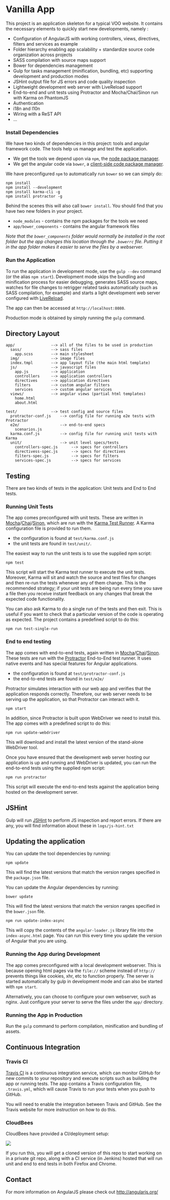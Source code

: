 # Vanilla App

This project is an application skeleton for a typical VOO website.
It contains the necessary elements to quickly start new developments, namely :

* Configuration of AngularJS with working controllers, views, directives, filters and services as example
* Folder hierarchy enabling app scalability + standardize source code organization across projects
* SASS compilation with source maps support
* Bower for dependencies management
* Gulp for tasks management (minification, bundling, etc) supporting development and production modes
* JSHint output file for JS errors and code quality inspection
* Lightweight development web server with LiveReload support
* End-to-end and unit tests using Protractor and Mocha/Chai/Sinon run with Karma on PhantomJS
* Authentication
* i18n and l10n
* Wiring with a ReST API
* ...

### Install Dependencies

We have two kinds of dependencies in this project: tools and angular framework code.  The tools help
us manage and test the application.

* We get the tools we depend upon via `npm`, the [node package manager][npm].
* We get the angular code via `bower`, a [client-side code package manager][bower].

We have preconfigured `npm` to automatically run `bower` so we can simply do:

```
npm install
npm install --development
npm install karma-cli -g
npm install protractor -g
```

Behind the scenes this will also call `bower install`.  You should find that you have two new
folders in your project.

* `node_modules` - contains the npm packages for the tools we need
* `app/bower_components` - contains the angular framework files

*Note that the `bower_components` folder would normally be installed in the root folder but
the app changes this location through the `.bowerrc` file.  Putting it in the app folder makes
it easier to serve the files by a webserver.*

### Run the Application

To run the application in development mode, use the `gulp --dev` command
(or the alias `npm start`). Development mode skips the bundling and minification
process for easier debugging, generates SASS source maps, watches for file changes
to retrigger related tasks automatically (such as SASS compilation, for example)
and starts a light development web server configured with [LiveReload][livereload].

The app can then be accessed at `http://localhost:8080`.

Production mode is obtained by simply running the `gulp` command.



## Directory Layout

    app/                --> all of the files to be used in production
      sass/             --> sass files
        app.scss        --> main stylesheet
      img/              --> image files
      index.tmpl        --> app layout file (the main html template)
      js/               --> javascript files
        app.js          --> application
        controllers     --> application controllers
        directives      --> application directives
        filters         --> custom angular filters
        services        --> custom angular services
      views/            --> angular views (partial html templates)
        home.html
        about.html

    test/               --> test config and source files
      protractor-conf.js    --> config file for running e2e tests with Protractor
      e2e/                  --> end-to-end specs
        scenarios.js
      karma.conf.js         --> config file for running unit tests with Karma
      unit/                 --> unit level specs/tests
        controllers-spec.js      --> specs for controllers
        directivess-spec.js      --> specs for directives
        filters-spec.js          --> specs for filters
        services-spec.js         --> specs for services


## Testing

There are two kinds of tests in the application: Unit tests and End to End tests.

### Running Unit Tests

The app comes preconfigured with unit tests. These are written in
[Mocha][mocha]/[Chai][chai]/[Sinon][sinon], which are run with the [Karma Test Runner][karma].
A Karma configuration file is provided to run them.

* the configuration is found at `test/karma.conf.js`
* the unit tests are found in `test/unit/`.

The easiest way to run the unit tests is to use the supplied npm script:

```
npm test
```

This script will start the Karma test runner to execute the unit tests. Moreover, Karma will sit and
watch the source and test files for changes and then re-run the tests whenever any of them change.
This is the recommended strategy; if your unit tests are being run every time you save a file then
you receive instant feedback on any changes that break the expected code functionality.

You can also ask Karma to do a single run of the tests and then exit.  This is useful if you want to
check that a particular version of the code is operating as expected.  The project contains a
predefined script to do this:

```
npm run test-single-run
```


### End to end testing

The app comes with end-to-end tests, again written in [Mocha][mocha]/[Chai][chai]/[Sinon][sinon].
These tests are run with the [Protractor][protractor] End-to-End test runner.  It uses native events and has
special features for Angular applications.

* the configuration is found at `test/protractor-conf.js`
* the end-to-end tests are found in `test/e2e/`

Protractor simulates interaction with our web app and verifies that the application responds
correctly. Therefore, our web server needs to be serving up the application, so that Protractor
can interact with it.

```
npm start
```

In addition, since Protractor is built upon WebDriver we need to install this.  The app
comes with a predefined script to do this:

```
npm run update-webdriver
```

This will download and install the latest version of the stand-alone WebDriver tool.

Once you have ensured that the development web server hosting our application is up and running
and WebDriver is updated, you can run the end-to-end tests using the supplied npm script:

```
npm run protractor
```

This script will execute the end-to-end tests against the application being hosted on the
development server.


## JSHint

Gulp will run [JSHint][jshint] to perform JS inspection and report errors. If there are any, you will
find information about these in `logs/js-hint.txt`

## Updating the application

You can update the tool dependencies by running:

```
npm update
```

This will find the latest versions that match the version ranges specified in the `package.json` file.

You can update the Angular dependencies by running:

```
bower update
```

This will find the latest versions that match the version ranges specified in the `bower.json` file.


```
npm run update-index-async
```

This will copy the contents of the `angular-loader.js` library file into the `index-async.html` page.
You can run this every time you update the version of Angular that you are using.


### Running the App during Development

The app comes preconfigured with a local development webserver. This is because opening html pages via
the `file://` scheme instead of `http://` prevents things like cookies, xhr, etc to function properly.
The server is started automatically by gulp in development mode and can also be started with `npm start`.

Alternatively, you can choose to configure your own webserver, such as nginx. Just
configure your server to serve the files under the `app/` directory.


### Running the App in Production

Run the `gulp` command to perform compilation, minification and bundling of assets.


## Continuous Integration

### Travis CI

[Travis CI][travis] is a continuous integration service, which can monitor GitHub for new commits
to your repository and execute scripts such as building the app or running tests. The app
contains a Travis configuration file, `.travis.yml`, which will cause Travis to run your
tests when you push to GitHub.

You will need to enable the integration between Travis and GitHub. See the Travis website for more
instruction on how to do this.

### CloudBees

CloudBees have provided a CI/deployment setup:

<a href="https://grandcentral.cloudbees.com/?CB_clickstart=https://raw.github.com/CloudBees-community/angular-js-clickstart/master/clickstart.json">
<img src="https://d3ko533tu1ozfq.cloudfront.net/clickstart/deployInstantly.png"/></a>

If you run this, you will get a cloned version of this repo to start working on in a private git repo,
along with a CI service (in Jenkins) hosted that will run unit and end to end tests in both Firefox and Chrome.


## Contact

For more information on AngularJS please check out http://angularjs.org/

[git]: http://git-scm.com/
[bower]: http://bower.io
[npm]: https://www.npmjs.org/
[node]: http://nodejs.org
[protractor]: https://github.com/angular/protractor
[mocha]: http://visionmedia.github.io/mocha/
[chai]: http://chaijs.com/
[sinon]: http://sinonjs.org/
[karma]: http://karma-runner.github.io
[travis]: https://travis-ci.org/
[http-server]: https://github.com/nodeapps/http-server
[jshint]: http://www.jshint.com/
[livereload]: http://livereload.com/
